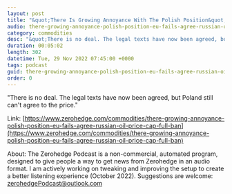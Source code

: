 ```yaml
---
layout: post
title: "&quot;There Is Growing Annoyance With The Polish Position&quot;: EU Fails To Agree On Russian Oil Price Cap As Full Ban Looms"
audio: there-growing-annoyance-polish-position-eu-fails-agree-russian-oil-price-cap-full-ban-0
category: commodities
desc: "&quot;There is no deal. The legal texts have now been agreed, but Poland still can't agree to the price.&quot;"
duration: 00:05:02
length: 302
datetime: Tue, 29 Nov 2022 07:45:00 +0000
tags: podcast
guid: there-growing-annoyance-polish-position-eu-fails-agree-russian-oil-price-cap-full-ban-0
order: 0
---
```

&quot;There is no deal. The legal texts have now been agreed, but Poland still can't agree to the price.&quot;

Link: [https://www.zerohedge.com/commodities/there-growing-annoyance-polish-position-eu-fails-agree-russian-oil-price-cap-full-ban](https://www.zerohedge.com/commodities/there-growing-annoyance-polish-position-eu-fails-agree-russian-oil-price-cap-full-ban)

About: The Zerohedge Podcast is a non-commercial, automated program, designed to give people a way to get news from Zerohedge in an audio format.  I am actively working on tweaking and improving the setup to create a better listening experience (October 2022).  Suggestions are welcome: [zerohedgePodcast@outlook.com](mailto:zerohedgePodcast@outlook.com)